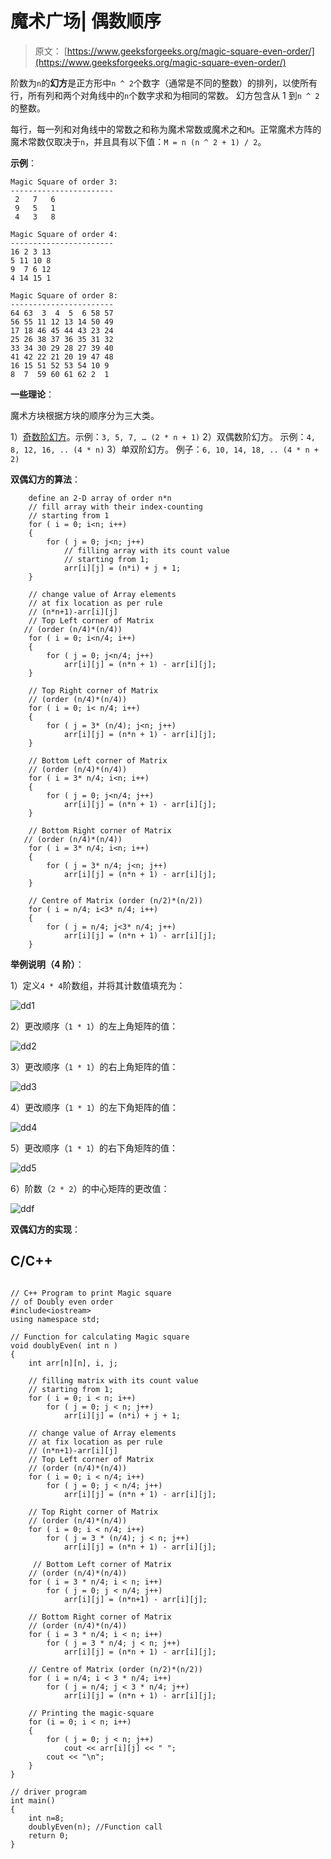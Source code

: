 # 魔术广场| 偶数顺序

> 原文： [https://www.geeksforgeeks.org/magic-square-even-order/](https://www.geeksforgeeks.org/magic-square-even-order/)

阶数为`n`的**幻方**是正方形中`n ^ 2`个数字（通常是不同的整数）的排列，以使所有行，所有列和两个对角线中的`n`个数字求和为相同的常数。 幻方包含从 1 到`n ^ 2`的整数。

每行，每一列和对角线中的常数之和称为魔术常数或魔术之和`M`。正常魔术方阵的魔术常数仅取决于`n`，并且具有以下值：`M = n (n ^ 2 + 1) / 2`。

**示例**：

```
Magic Square of order 3:
-----------------------
 2   7   6
 9   5   1
 4   3   8

Magic Square of order 4:
-----------------------
16 2 3 13 
5 11 10 8 
9  7 6 12 
4 14 15 1 

Magic Square of order 8:
-----------------------
64 63  3  4  5  6 58 57 
56 55 11 12 13 14 50 49 
17 18 46 45 44 43 23 24 
25 26 38 37 36 35 31 32 
33 34 30 29 28 27 39 40 
41 42 22 21 20 19 47 48 
16 15 51 52 53 54 10 9 
8  7  59 60 61 62 2  1 

```

**一些理论**：

魔术方块根据方块的顺序分为三大类。

1）[奇数阶幻方](https://www.geeksforgeeks.org/magic-square/)。示例：`3, 5, 7, … (2 * n + 1)`
2）双偶数阶幻方。 示例：`4, 8, 12, 16, .. (4 * n)`
3）单双阶幻方。 例子：`6, 10, 14, 18, .. (4 * n + 2)`



**双偶幻方的算法**：

```
    define an 2-D array of order n*n
    // fill array with their index-counting 
    // starting from 1
    for ( i = 0; i<n; i++)
    {
        for ( j = 0; j<n; j++)
            // filling array with its count value 
            // starting from 1;
            arr[i][j] = (n*i) + j + 1;        
    }

    // change value of Array elements 
    // at fix location as per rule 
    // (n*n+1)-arr[i][j]
    // Top Left corner of Matrix 
   // (order (n/4)*(n/4))
    for ( i = 0; i<n/4; i++)
    {
        for ( j = 0; j<n/4; j++)
            arr[i][j] = (n*n + 1) - arr[i][j];
    }

    // Top Right corner of Matrix 
    // (order (n/4)*(n/4))
    for ( i = 0; i< n/4; i++)
    {
        for ( j = 3* (n/4); j<n; j++)
            arr[i][j] = (n*n + 1) - arr[i][j];
    }

    // Bottom Left corner of Matrix 
    // (order (n/4)*(n/4))
    for ( i = 3* n/4; i<n; i++)
    {
        for ( j = 0; j<n/4; j++)
            arr[i][j] = (n*n + 1) - arr[i][j];
    }

    // Bottom Right corner of Matrix 
   // (order (n/4)*(n/4))
    for ( i = 3* n/4; i<n; i++)
    {
        for ( j = 3* n/4; j<n; j++)
            arr[i][j] = (n*n + 1) - arr[i][j];
    }

    // Centre of Matrix (order (n/2)*(n/2))
    for ( i = n/4; i<3* n/4; i++)
    {
        for ( j = n/4; j<3* n/4; j++)
            arr[i][j] = (n*n + 1) - arr[i][j];
    } 

```

**举例说明（4 阶）**：

1）定义`4 * 4`阶数组，并将其计数值填充为：

![dd1](img/4f883b0db718b3a4fc06ef448cd0a5d7.png)

2）更改顺序（`1 * 1`）的左上角矩阵的值：

![dd2](img/d815310a8aa1dd58fa288aa42a80d247.png)

3）更改顺序（`1 * 1`）的右上角矩阵的值：

![dd3](img/29e867a6d8b58565a41f6a9c987d395b.png)

4）更改顺序（`1 * 1`）的左下角矩阵的值：

![dd4](img/91461b06c193d69521ea7a58345016aa.png)

5）更改顺序（`1 * 1`）的右下角矩阵的值：

![dd5](img/01551ec7bb8be8cf1e5fab0949a9c167.png)

6）阶数（`2 * 2`）的中心矩阵的更改值：

![ddf](img/f61b407dc4496e86706b94472a6345bc.png)

**双偶幻方的实现**：

## C/C++ 

```

// C++ Program to print Magic square 
// of Doubly even order 
#include<iostream> 
using namespace std; 

// Function for calculating Magic square  
void doublyEven( int n ) 
{  
    int arr[n][n], i, j; 

    // filling matrix with its count value  
    // starting from 1; 
    for ( i = 0; i < n; i++) 
        for ( j = 0; j < n; j++) 
            arr[i][j] = (n*i) + j + 1; 

    // change value of Array elements 
    // at fix location as per rule  
    // (n*n+1)-arr[i][j] 
    // Top Left corner of Matrix  
    // (order (n/4)*(n/4)) 
    for ( i = 0; i < n/4; i++) 
        for ( j = 0; j < n/4; j++) 
            arr[i][j] = (n*n + 1) - arr[i][j]; 

    // Top Right corner of Matrix  
    // (order (n/4)*(n/4)) 
    for ( i = 0; i < n/4; i++) 
        for ( j = 3 * (n/4); j < n; j++) 
            arr[i][j] = (n*n + 1) - arr[i][j]; 

     // Bottom Left corner of Matrix 
    // (order (n/4)*(n/4)) 
    for ( i = 3 * n/4; i < n; i++) 
        for ( j = 0; j < n/4; j++) 
            arr[i][j] = (n*n+1) - arr[i][j]; 

    // Bottom Right corner of Matrix  
    // (order (n/4)*(n/4)) 
    for ( i = 3 * n/4; i < n; i++) 
        for ( j = 3 * n/4; j < n; j++) 
            arr[i][j] = (n*n + 1) - arr[i][j]; 

    // Centre of Matrix (order (n/2)*(n/2)) 
    for ( i = n/4; i < 3 * n/4; i++) 
        for ( j = n/4; j < 3 * n/4; j++) 
            arr[i][j] = (n*n + 1) - arr[i][j]; 

    // Printing the magic-square 
    for (i = 0; i < n; i++) 
    { 
        for ( j = 0; j < n; j++) 
            cout << arr[i][j] << " "; 
        cout << "\n"; 
    } 
} 

// driver program 
int main() 
{ 
    int n=8; 
    doublyEven(n); //Function call 
    return 0; 
}  

```